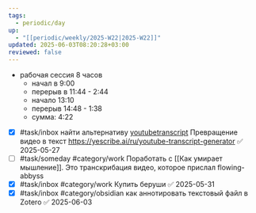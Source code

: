 ```yaml
---
tags:
  - periodic/day
up:
  - "[[periodic/weekly/2025-W22|2025-W22]]"
updated: 2025-06-03T08:20:28+03:00
reviewed: false
---
```


- рабочая сессия 8 часов
	- начал в 9:00
	- перерыв в 11:44 - 2:44
	- начало 13:10
	- перерыв 14:48 - 1:38
	- сумма: 4:22
- [x] #task/inbox найти альтернативу [youtubetranscript](https://youtubetranscript.com.) Превращение видео в текст https://yescribe.ai/ru/youtube-transcript-generator ✅ 2025-05-27
- [ ] #task/someday #category/work Поработать с [[Как умирает мышление]]. Это транскрибация видео, которое прислал flowing-abbyss
- [x] #task/inbox #category/work Купить беруши ✅ 2025-05-31
- [x] #task/inbox #category/obsidian как аннотировать текстовый файл в Zotero ✅ 2025-06-03
